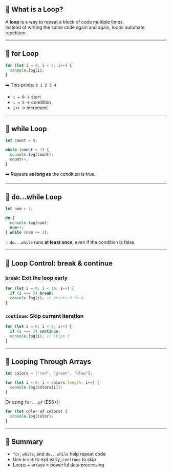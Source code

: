 
## 🔹 What is a Loop?

A **loop** is a way to repeat a block of code multiple times.  
Instead of writing the same code again and again, loops automate repetition.

---

## 🔹 for Loop

```js
for (let i = 0; i < 5; i++) {
  console.log(i);
}
````

➡️ This prints: `0 1 2 3 4`

* `i = 0` → start
* `i < 5` → condition
* `i++` → increment

---

## 🔹 while Loop

```js
let count = 0;

while (count < 3) {
  console.log(count);
  count++;
}
```

➡️ Repeats **as long as** the condition is true.

---

## 🔹 do...while Loop

```js
let num = 1;

do {
  console.log(num);
  num++;
} while (num <= 3);
```

💡 `do...while` runs **at least once**, even if the condition is false.

---

## 🔹 Loop Control: break & continue

### `break`: Exit the loop early

```js
for (let i = 0; i < 10; i++) {
  if (i === 5) break;
  console.log(i); // prints 0 to 4
}
```

### `continue`: Skip current iteration

```js
for (let i = 0; i < 5; i++) {
  if (i === 2) continue;
  console.log(i); // skips 2
}
```

---

## 🔹 Looping Through Arrays

```js
let colors = ["red", "green", "blue"];

for (let i = 0; i < colors.length; i++) {
  console.log(colors[i]);
}
```

Or using `for...of` (ES6+):

```js
for (let color of colors) {
  console.log(color);
}
```

---

## 🔁 Summary

* `for`, `while`, and `do...while` help repeat code
* Use `break` to exit early, `continue` to skip
* Loops + arrays = powerful data processing
